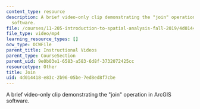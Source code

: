 ```yaml
---
content_type: resource
description: A brief video-only clip demonstrating the "join" operation in ArcGIS
  software.
file: /courses/11-205-introduction-to-spatial-analysis-fall-2019/4d014418e83c2b9605be7ed8ed8f7cbe_MIT11_205F19_join.mp4
file_type: video/mp4
learning_resource_types: []
ocw_type: OCWFile
parent_title: Instructional Videos
parent_type: CourseSection
parent_uid: 9e0b03e1-6583-a583-6d8f-3732072425cc
resourcetype: Other
title: Join
uid: 4d014418-e83c-2b96-05be-7ed8ed8f7cbe
---
```

A brief video-only clip demonstrating the "join" operation in ArcGIS software.